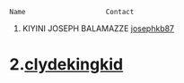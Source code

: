 
    Name                    Contact
1. KIYINI JOSEPH BALAMAZZE [josephkb87](https://github.com/josephkb87)

2.[clydekingkid](https://github.com/clydekingkid)
=======
